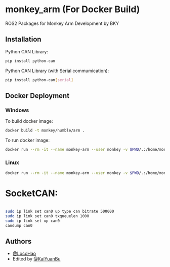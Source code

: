 
# monkey_arm (For Docker Build)

ROS2 Packages for Monkey Arm Development by BKY


## Installation

Python CAN Library:
```bash
pip install python-can
```

Python CAN Library (with Serial commumication):
```bash
pip install python-can[serial]
```
    
## Docker Deployment

### Windows
To build docker image:
```bash
docker build -t monkey/humble/arm .
```

To run docker image:
```bash
docker run --rm -it --name monkey-arm --user monkey -v $PWD/.:/home/monkey/arm_ws/src -e DISPLAY=host.docker.internal:0.0 -e LIBGL_ALWAYS_INDIRECT=0 monkey/humble/arm bash
```

### Linux
```bash
docker run --rm -it --name monkey-arm --user monkey -v $PWD/.:/home/monkey/arm_ws/src -e DISPLAY=$DISPLAY -e LIBGL_ALWAYS_INDIRECT=0 monkey/humble/arm bash
```

# SocketCAN:

```bash

sudo ip link set can0 up type can bitrate 500000
sudo ip link set can0 txqueuelen 1000
sudo ip link set up can0
candump can0

```

## Authors

- [@LocoHao](https://github.com/LocoHao)
- Edited by [@KaiYuanBu](https://github.com/KaiYuanBu)
